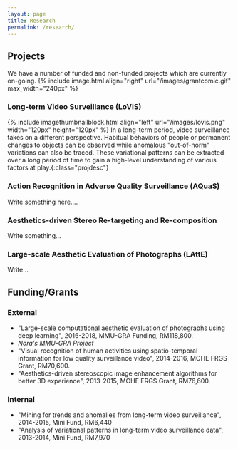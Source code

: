 ```yaml
---
layout: page
title: Research
permalink: /research/
---
```


## Projects

We have a number of funded and non-funded projects which are currently on-going.
{% include image.html align="right" url="/images/grantcomic.gif" max_width="240px" %}

### Long-term Video Surveillance (LoViS)

{% include imagethumbnailblock.html align="left" url="/images/lovis.png" width="120px" height="120px"  %}
In a long-term period, video surveillance takes on a different perspective. Habitual behaviors of people or permanent changes to objects can be observed while anomalous "out-of-norm" variations can also be traced. These variational patterns can be extracted over a long period of time to gain a high-level understanding of various factors at play.{:class="projdesc"}

### Action Recognition in Adverse Quality Surveillance (AQuaS)

Write something here....

### Aesthetics-driven Stereo Re-targeting and Re-composition

Write something...

### Large-scale Aesthetic Evaluation of Photographs (LAttE)

Write...

## Funding/Grants

### External

- "Large-scale computational aesthetic evaluation of photographs using deep learning", 2016-2018, MMU-GRA Funding, RM118,800.
- *Nora's MMU-GRA Project*
- "Visual recognition of human activities using spatio-temporal information for low quality surveillance video", 2014-2016, MOHE FRGS Grant, RM70,600.
- "Aesthetics-driven stereoscopic image enhancement algorithms for better 3D experience", 2013-2015, MOHE FRGS Grant, RM76,600.

### Internal
- "Mining for trends and anomalies from long-term video surveillance", 2014-2015, Mini Fund, RM6,440
- "Analysis of variational patterns in long-term video surveillance data", 2013-2014, Mini Fund, RM7,970
